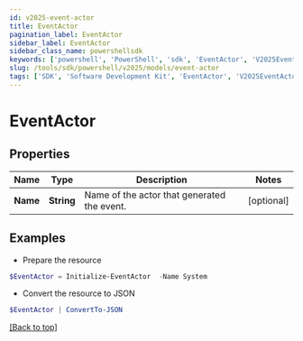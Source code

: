 ```yaml
---
id: v2025-event-actor
title: EventActor
pagination_label: EventActor
sidebar_label: EventActor
sidebar_class_name: powershellsdk
keywords: ['powershell', 'PowerShell', 'sdk', 'EventActor', 'V2025EventActor'] 
slug: /tools/sdk/powershell/v2025/models/event-actor
tags: ['SDK', 'Software Development Kit', 'EventActor', 'V2025EventActor']
---
```



# EventActor

## Properties

Name | Type | Description | Notes
------------ | ------------- | ------------- | -------------
**Name** | **String** | Name of the actor that generated the event. | [optional] 

## Examples

- Prepare the resource
```powershell
$EventActor = Initialize-EventActor  -Name System
```

- Convert the resource to JSON
```powershell
$EventActor | ConvertTo-JSON
```


[[Back to top]](#) 

